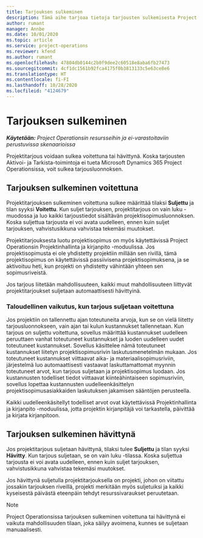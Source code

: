 ```yaml
---
title: Tarjouksen sulkeminen
description: Tämä aihe tarjoaa tietoja tarjousten sulkemisesta Project Operationsissa.
author: rumant
manager: Annbe
ms.date: 10/01/2020
ms.topic: article
ms.service: project-operations
ms.reviewer: kfend
ms.author: rumant
ms.openlocfilehash: 47804db0144c2b0f9dee2c60518e8aba6fb27473
ms.sourcegitcommit: 4cf1dc1561b92fca4175f0b3813133c5e63ce8e6
ms.translationtype: HT
ms.contentlocale: fi-FI
ms.lasthandoff: 10/28/2020
ms.locfileid: "4124679"
---
```

# <a name="close-a-quote"></a>Tarjouksen sulkeminen

_**Käytetään:** Project Operationsin resursseihin ja ei-varastoitaviin perustuvissa skenaarioissa_

Projektitarjous voidaan sulkea voitettuna tai hävittynä. Koska tarjousten Aktivoi- ja Tarkista-toimintoja ei tueta Microsoft Dynamics 365 Project Operationsissa, voit sulkea tarjousluonnoksen.

## <a name="close-a-quote-as-won"></a>Tarjouksen sulkeminen voitettuna

Projektitarjouksen sulkeminen voitettuna sulkee määrittää tilaksi **Suljettu** ja tilan syyksi **Voitettu**. Kun suljet tarjouksen, projektitarjous on vain luku -muodossa ja luo kaikki tarjoustiedot sisältävän projektisopimusluonnoksen. Koska suljettua tarjousta ei voi avata uudelleen, ennen kuin suljet tarjouksen, vahvistusikkuna vahvistaa tekemäsi muutokset.

Projektitarjouksesta luotu projektisopimus on myös käytettävissä Project Operationsin Projektinhallinta ja kirjanpito -moduulissa. Jos projektisopimusta ei ole yhdistetty projektiin millään sen rivillä, tämä projektisopimus on käytettävissä passiivisena projektisopimuksena, ja se aktivoituu heti, kun projekti on yhdistetty vähintään yhteen sen sopimusriveistä.

Jos tarjous liitetään mahdollisuuteen, kaikki muut mahdollisuuteen liittyvät projektitarjoukset suljetaan automaattisesti hävittyinä.

### <a name="financial-impact-of-closing-a-quote-as-won"></a>Taloudellinen vaikutus, kun tarjous suljetaan voitettuna

Jos projektiin on tallennettu ajan toteutuneita arvoja, kun se on vielä liitetty tarjousluonnokseen, vain ajan tai kulun kustannukset tallennetaan. Kun tarjous on suljettu voitettuna, sovellus määrittää kustannukset uudelleen peruuttaen vanhat toteutuneet kustannukset ja luoden uudelleen uudet toteutuneet kustannukset. Sovellus käsittelee nämä toteutuneet kustannukset liitetyn projektisopimusrivin laskutusmenetelmän mukaan. Jos toteutuneet kustannukset viittaavat aika- ja materiaalisopimusriviin, järjestelmä luo automaattisesti vastaavat laskuttamattomat myynnin toteutuneet arvot, kun tarjous suljetaan ja projektisopimus luodaan. Jos kustannusten todelliset tiedot viittaavat kiinteähintaiseen sopimusriviin, sovellus lopettaa kustannusten uudelleenkäsittelyn projektisopimusasiakkaiden laskutuksen jakamisen sääntöjen perusteella.

Kaikki uudelleenkäsitellyt todelliset arvot ovat käytettävissä Projektinhallinta ja kirjanpito -moduulissa, jotta projektin kirjanpitäjä voi tarkastella, päivittää ja kirjata kirjanpitoon. 

## <a name="close-a-quote-as-lost"></a>Tarjouksen sulkeminen hävittynä

Jos projektitarjous suljetaan hävittynä, tilaksi tulee **Suljettu** ja tilan syyksi **Hävitty**. Kun tarjous suljetaan, se on vain luku -tilassa. Koska suljettua tarjousta ei voi avata uudelleen, ennen kuin suljet tarjouksen, vahvistusikkuna vahvistaa tekemäsi muutokset.

Jos hävittynä suljetulla projektitarjouksella on projekti, johon on viitattu jossakin tarjouksen riveillä, projekti merkitään myös suljetuiksi ja kaikki kyseisestä päivästä eteenpäin tehdyt resurssivaraukset peruutetaan.

> [!NOTE]
> Project Operationsissa tarjouksen sulkeminen voitettuna tai hävittynä ei vaikuta mahdollisuuden tilaan, joka säilyy avoimena, kunnes se suljetaan manuaalisesti.
